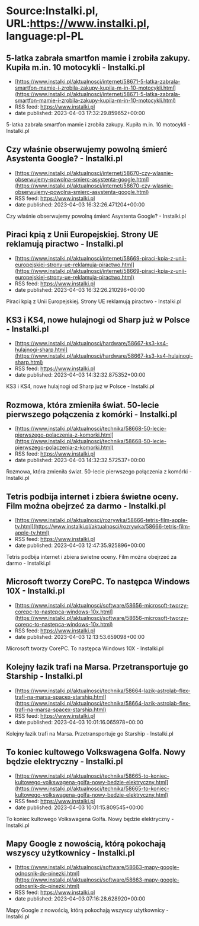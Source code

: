 # Source:Instalki.pl, URL:https://www.instalki.pl, language:pl-PL

## 5-latka zabrała smartfon mamie i zrobiła zakupy. Kupiła m.in. 10 motocykli - Instalki.pl
 - [https://www.instalki.pl/aktualnosci/internet/58671-5-latka-zabrala-smartfon-mamie-i-zrobila-zakupy-kupila-m-in-10-motocykli.html](https://www.instalki.pl/aktualnosci/internet/58671-5-latka-zabrala-smartfon-mamie-i-zrobila-zakupy-kupila-m-in-10-motocykli.html)
 - RSS feed: https://www.instalki.pl
 - date published: 2023-04-03 17:32:29.859652+00:00

5-latka zabrała smartfon mamie i zrobiła zakupy. Kupiła m.in. 10 motocykli - Instalki.pl

## Czy właśnie obserwujemy powolną śmierć Asystenta Google?  - Instalki.pl
 - [https://www.instalki.pl/aktualnosci/internet/58670-czy-wlasnie-obserwujemy-powolna-smierc-asystenta-google.html](https://www.instalki.pl/aktualnosci/internet/58670-czy-wlasnie-obserwujemy-powolna-smierc-asystenta-google.html)
 - RSS feed: https://www.instalki.pl
 - date published: 2023-04-03 16:32:26.471204+00:00

Czy właśnie obserwujemy powolną śmierć Asystenta Google?  - Instalki.pl

## Piraci kpią z Unii Europejskiej. Strony UE reklamują piractwo - Instalki.pl
 - [https://www.instalki.pl/aktualnosci/internet/58669-piraci-kpia-z-unii-europejskiej-strony-ue-reklamuja-piractwo.html](https://www.instalki.pl/aktualnosci/internet/58669-piraci-kpia-z-unii-europejskiej-strony-ue-reklamuja-piractwo.html)
 - RSS feed: https://www.instalki.pl
 - date published: 2023-04-03 16:32:26.210296+00:00

Piraci kpią z Unii Europejskiej. Strony UE reklamują piractwo - Instalki.pl

## KS3 i KS4, nowe hulajnogi od Sharp już w Polsce - Instalki.pl
 - [https://www.instalki.pl/aktualnosci/hardware/58667-ks3-ks4-hulajnogi-sharp.html](https://www.instalki.pl/aktualnosci/hardware/58667-ks3-ks4-hulajnogi-sharp.html)
 - RSS feed: https://www.instalki.pl
 - date published: 2023-04-03 14:32:32.875352+00:00

KS3 i KS4, nowe hulajnogi od Sharp już w Polsce - Instalki.pl

## Rozmowa, która zmieniła świat. 50-lecie pierwszego połączenia z komórki - Instalki.pl
 - [https://www.instalki.pl/aktualnosci/technika/58668-50-lecie-pierwszego-polaczenia-z-komorki.html](https://www.instalki.pl/aktualnosci/technika/58668-50-lecie-pierwszego-polaczenia-z-komorki.html)
 - RSS feed: https://www.instalki.pl
 - date published: 2023-04-03 14:32:32.572537+00:00

Rozmowa, która zmieniła świat. 50-lecie pierwszego połączenia z komórki - Instalki.pl

## Tetris podbija internet i zbiera świetne oceny. Film można obejrzeć za darmo - Instalki.pl
 - [https://www.instalki.pl/aktualnosci/rozrywka/58666-tetris-film-apple-tv.html](https://www.instalki.pl/aktualnosci/rozrywka/58666-tetris-film-apple-tv.html)
 - RSS feed: https://www.instalki.pl
 - date published: 2023-04-03 12:47:35.925896+00:00

Tetris podbija internet i zbiera świetne oceny. Film można obejrzeć za darmo - Instalki.pl

## Microsoft tworzy CorePC. To następca Windows 10X - Instalki.pl
 - [https://www.instalki.pl/aktualnosci/software/58656-microsoft-tworzy-corepc-to-nastepca-windows-10x.html](https://www.instalki.pl/aktualnosci/software/58656-microsoft-tworzy-corepc-to-nastepca-windows-10x.html)
 - RSS feed: https://www.instalki.pl
 - date published: 2023-04-03 12:13:53.659098+00:00

Microsoft tworzy CorePC. To następca Windows 10X - Instalki.pl

## Kolejny łazik trafi na Marsa. Przetransportuje go Starship - Instalki.pl
 - [https://www.instalki.pl/aktualnosci/technika/58664-lazik-astrolab-flex-trafi-na-marsa-spacex-starship.html](https://www.instalki.pl/aktualnosci/technika/58664-lazik-astrolab-flex-trafi-na-marsa-spacex-starship.html)
 - RSS feed: https://www.instalki.pl
 - date published: 2023-04-03 10:01:16.065978+00:00

Kolejny łazik trafi na Marsa. Przetransportuje go Starship - Instalki.pl

## To koniec kultowego Volkswagena Golfa. Nowy będzie elektryczny - Instalki.pl
 - [https://www.instalki.pl/aktualnosci/technika/58665-to-koniec-kultowego-volkswagena-golfa-nowy-bedzie-elektryczny.html](https://www.instalki.pl/aktualnosci/technika/58665-to-koniec-kultowego-volkswagena-golfa-nowy-bedzie-elektryczny.html)
 - RSS feed: https://www.instalki.pl
 - date published: 2023-04-03 10:01:15.809545+00:00

To koniec kultowego Volkswagena Golfa. Nowy będzie elektryczny - Instalki.pl

## Mapy Google z nowością, którą pokochają wszyscy użytkownicy - Instalki.pl
 - [https://www.instalki.pl/aktualnosci/software/58663-mapy-google-odnosnik-do-pinezki.html](https://www.instalki.pl/aktualnosci/software/58663-mapy-google-odnosnik-do-pinezki.html)
 - RSS feed: https://www.instalki.pl
 - date published: 2023-04-03 07:16:28.628920+00:00

Mapy Google z nowością, którą pokochają wszyscy użytkownicy - Instalki.pl

